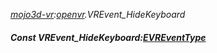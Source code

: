 _[mojo3d-vr](../../modules/mojo3d-vr/mojo3d-vr-module.md):[openvr](openvr:).VREvent\_HideKeyboard_
##### Const VREvent\_HideKeyboard:[EVREventType](../../modules/mojo3d-vr/openvr-evreventtype.md)
